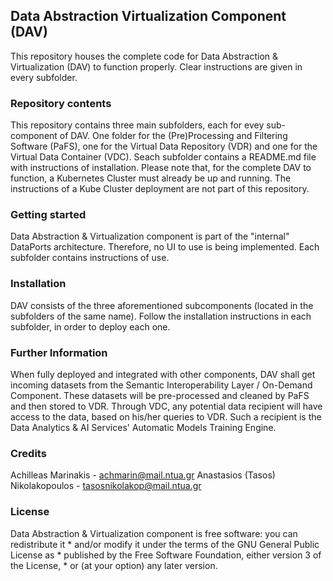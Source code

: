 ## Data Abstraction Virtualization Component (DAV)
This repository houses the complete code for Data Abstraction & Virtualization (DAV) to function properly. Clear instructions are given in every subfolder.

### Repository contents
This repository contains three main subfolders, each for evey sub-component of DAV. One folder for the (Pre)Processing and Filtering Software (PaFS), one for the Virtual Data Repository (VDR) and one for the Virtual Data Container (VDC). Seach subfolder contains a README.md file with instructions of installation. Please note that, for the complete DAV to function, a Kubernetes Cluster must already be up and running. The instructions of a Kube Cluster deployment are not part of this repository.

### Getting started
Data Abstraction & Virtualization component is part of the "internal" DataPorts architecture. Therefore, no UI to use is being implemented. Each subfolder contains instructions of use.

### Installation
DAV consists of the three aforementioned subcomponents (located in the subfolders of the same name). Follow the installation instructions in each subfolder, in order to deploy each one.

### Further Information
When fully deployed and integrated with other components, DAV shall get incoming datasets from the Semantic Interoperability Layer / On-Demand Component. These datasets will be pre-processed and cleaned by PaFS and then stored to VDR. Through VDC, any potential data recipient will have access to the data, based on his/her queries to VDR. Such a recipient is the Data Analytics & AI Services' Automatic Models Training Engine.

### Credits
Achilleas Marinakis - achmarin@mail.ntua.gr
Anastasios (Tasos) Nikolakopoulos - tasosnikolakop@mail.ntua.gr

### License
Data Abstraction & Virtualization component is free software: you can redistribute it * and/or modify it under the terms of the GNU General Public License as * published by the Free Software Foundation, either version 3 of the License, * or (at your option) any later version.

